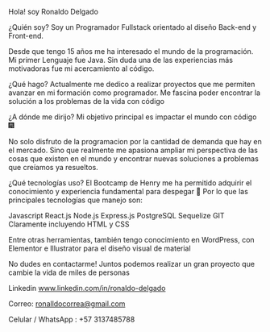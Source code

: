 Hola! soy Ronaldo Delgado

¿Quién soy?
Soy un Programador Fullstack orientado al diseño Back-end y Front-end.

Desde que tengo 15 años me ha interesado el mundo de la programación. Mi primer Lenguaje fue Java. Sin duda una de las experiencias más motivadoras fue mi acercamiento al código.

¿Qué hago?
Actualmente me dedico a realizar proyectos que me permiten avanzar en mi formación como programador. Me fascina poder encontrar la solución a los problemas de la vida con código

¿A dónde me dirijo?
Mi objetivo principal es impactar el mundo con código 🎆 

No solo disfruto de la programacion por la cantidad de demanda que hay en el mercado. Sino que realmente me apasiona ampliar mi perspectiva de las cosas que existen en el mundo y encontrar nuevas soluciones a problemas que creíamos ya resueltos.

¿Qué tecnologías uso?
El Bootcamp de Henry me ha permitido adquirir el conocimiento y experiencia fundamental para despegar 🚀 Por lo que las principales tecnologías que manejo son:

Javascript
React.js
Node.js
Express.js
PostgreSQL
Sequelize
GIT
Claramente incluyendo HTML y CSS

Entre otras herramientas, también tengo conocimiento en WordPress, con Elementor e Illustrator  para el diseño visual de material

No dudes en contactarme!
Juntos podemos realizar un gran proyecto que cambie la vida de miles de personas

Linkedin www.linkedin.com/in/ronaldo-delgado

Correo: ronalldocorrea@gmail.com

Celular / WhatsApp : +57 3137485788 
